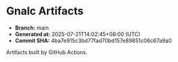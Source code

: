 # Gnalc Artifacts

- **Branch:** main
- **Generated at:** 2025-07-21T14:02:45+08:00 (UTC)
- **Commit SHA:** 4ba7e915c3bd77fad70bd157e89851c06c67a9a0

Artifacts built by GitHub Actions.  

